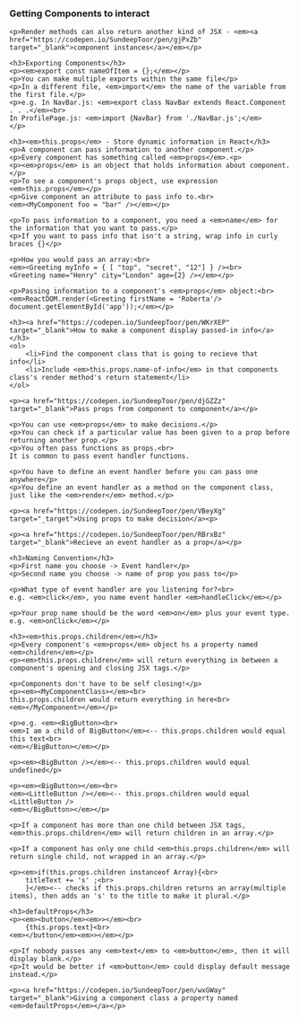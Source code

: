 <div class="blog">
	<h3>Getting Components to interact</h3>
	
	<p>Render methods can also return another kind of JSX - <em><a href="https://codepen.io/SundeepToor/pen/gjPxZb" target="_blank">component instances</a></em></p>
	
	<h3>Exporting Components</h3>
	<p><em>export const nameOfItem = {};</em></p>
	<p>You can make multiple exports within the same file</p>
	<p>In a different file, <em>import</em> the name of the variable from the first file.</p>
	<p>e.g. In NavBar.js: <em>export class NavBar extends React.Component . . .</em><br>
	In ProfilePage.js: <em>import {NavBar} from './NavBar.js';</em>
	</p>
	
	<h3><em>this.props</em> - Store dynamic information in React</h3>
	<p>A component can pass information to another component.</p>
	<p>Every component has something called <em>props</em>.<p>
	<p><em>props</em> is an object that holds information about component.</p>
	<p>To see a component's props object, use expression <em>this.props</em></p>
	<p>Give component an attribute to pass info to.<br>
	<em><MyComponent foo = "bar" /></em></p>

	<p>To pass information to a component, you need a <em>name</em> for the information that you want to pass.</p>
	<p>If you want to pass info that isn't a string, wrap info in curly braces {}</p>

	<p>How you would pass an array:<br>
	<em><Greeting myInfo = { [ "top", "secret", "12"] } /><br>	
	<Greeting name="Henry" city="London" age={2} /></em></p>

	<p>Passing information to a component's <em>props</em> object:<br>
	<em>ReactDOM.render(<Greeting firstName = 'Roberta'/> document.getElementById('app'));</em></p>

	<h3><a href="https://codepen.io/SundeepToor/pen/WKrXEP" target="_blank">How to make a component display passed-in info</a></h3>
	<ol>
		<li>Find the component class that is going to recieve that info</li>
		<li>Include <em>this.props.name-of-info</em> in that components class's render method's return statement</li>
	</ol>

	<p><a href="https://codepen.io/SundeepToor/pen/djGZZz" target="_blank">Pass props from component to component</a></p>
	
	<p>You can use <em>props</em> to make decisions.</p>
	<p>You can check if a particular value has been given to a prop before returning another prop.</p>
	<p>You often pass functions as props.<br>
	It is common to pass event handler functions.
</p>

	<p>You have to define an event handler before you can pass one anywhere</p>
	<p>You define an event handler as a method on the component class, just like the <em>render</em> method.</p>

	<p><a href="https://codepen.io/SundeepToor/pen/VBeyXg" target="_target">Using props to make decision</a><p>

	<p><a href="https://codepen.io/SundeepToor/pen/RBrxBz" target="_blank">Recieve an event handler as a prop</a></p>
 	
	<h3>Naming Convention</h3>
	<p>First name you choose -> Event handler</p>
	<p>Second name you choose -> name of prop you pass to</p>

	<p>What type of event handler are you listening for?<br>
	e.g. <em>click</em>, you name event handler <em>handleClick</em></p>

	<p>Your prop name should be the word <em>on</em> plus your event type. e.g. <em>onClick</em></p>

	<h3><em>this.props.children</em></h3>
	<p>Every component's <em>props</em> object hs a property named <em>children</em></p>
	<p><em>this.props.children</em> will return everything in between a component's opening and closing JSX tags.</p>

	<p>Components don't have to be self closing!</p>
	<p><em><MyComponentClass></em><br>
	this.props.children would return everything in here<br>
	<em></MyComponent></em></p>

	<p>e.g. <em><BigButton><br>
	<em>I am a child of BigButton</em><-- this.props.children would equal this text<br>
	<em></BigButton></em></p>

	<p><em><BigButton /></em><-- this.props.children would equal undefined</p>
	
	<p><em><BigButton></em><br>
	<em><LittleButton /></em><-- this.props.children would equal <LittleButton />
	<em></BigButton></em></p>

	<p>If a component has more than one child between JSX tags, <em>this.props.children</em> will return children in an array.</p>

	<p>If a component has only one child <em>this.props.children</em> will return single child, not wrapped in an array.</p>

	<p><em>if(this.props.children instanceof Array){<br>
		titleText += 's' ;<br>
		}</em><-- checks if this.props.children returns an array(multiple items), then adds an 's' to the title to make it plural.</p>

	<h3>defaultProps</h3>
	<p><em><button</em><em>></em><br>
		{this.props.text}<br>
	<em></button</em><em>></em></p>

	<p>If nobody passes any <em>text</em> to <em>button</em>, then it will display blank.</p>
	<p>It would be better if <em>button</em> could display default message instead.</p>

	<p><a href="https://codepen.io/SundeepToor/pen/wxGWay" target="_blank">Giving a component class a property named <em>defaultProps</em></a></p>

</div>
